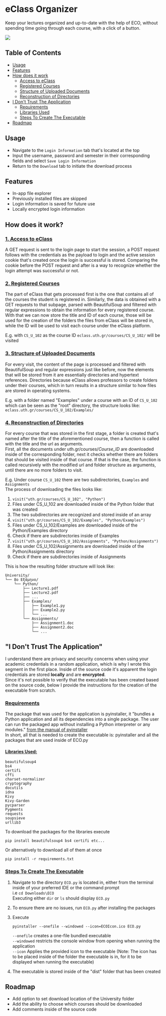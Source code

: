 # eClass Organizer

  Keep your lectures organized and up-to-date with the help of ECO, without spending time   going through each course, with a click of a button.

  ![](Demo/sample.gif)

## Table of Contents

  - [Usage](#usage)
  - [Features](#features)
  - [How does it work](#how-does-it-work)
    - [Access to eClass](#-1-access-to-eclass)
    - [Registered Courses](#-2-registered-courses)
    - [Structure of Uploaded Documents](#-3-structure-of-uploaded-documents)
    - [Reconstruction of Directories](#-4-reconstruction-of-directories)
  - [I Don't Trust The Application](#i-dont-trust-the-application)
    - [Requirements](#-requirements)
    - [Libraries Used](#-libraries-used-inside-of-ecopy)
    - [Steps To Create The Executable](#-steps-to-create-the-executable)
  - [Roadmap](#roadmap)

## Usage 

  - Navigate to the `Login Information` tab that's located at the top
  - Input the username, password and semester in their corresponding fields and select `Save Login Information`
  - Return to the `Download` tab to initiate the download process

## Features

  - In-app file explorer
  - Previously installed files are skipped
  - Login information is saved for future use
  - Locally encrypted login information

## How does it work?

### <ins> 1. Access to eClass 

  A GET request is sent to the login page to start the session, a POST request follows with the credentials as the payload to login and the active session cookie that's created once the login is successful is stored. Comparing the cookie before the POST request and after is a way to recognize whether the login attempt was successful or not.

### <ins> 2. Registered Courses

  The part of eClass that gets processed first is the one that contains all of the courses the student is registered in. Similarly, the data is obtained with a GET requests to that subpage, parsed with BeautifulSoup and filtered with regular expressions to obtain the information for every registered course.<br> With that we can now store the title and ID of each course, those will be used for the creation of the folders the files from eClass will be stored in, while the ID will be used to visit each course under the eClass platform.

  E.g. with `CS_U_102` as the course ID  `eclass.uth.gr/courses/CS_U_102/` will be visited

### <ins> 3. Structure of Uploaded Documents

  For every visit, the content of the page is processed and filtered with BeautifulSoup and regular expressions just like before, now the elements that will be stored from it are essentially directories and hypertext references. Directories because eClass allows professors to create folders under their courses, which in turn results in a structure similar to how files are stored in operating systems.

  E.g. with a folder named "Examples" under a course with an ID of `CS_U_102` which can be seen as the "root" directory, the structure looks like: `eclass.uth.gr/courses/CS_U_102/Examples/`

### <ins> 4. Reconstruction of Directories

  For every course that was stored in the first stage, a folder is created that's named after the title of the aforementioned course, then a function is called with the title and the url as arguments. <br> First, all the documents under uth.gr/courses/*Course_ID* are downloaded inside of the corresponding folder, next it checks whether there are folders that should be visited inside of that course. If that is the case, the function is called recursively with the modified url and folder structure as arguments, until there are no more folders to visit.

  E.g. Under course `CS_U_102` there are two subdirectories, `Examples` and `Assignments`\
  The process of downloading the files looks like:

  1. `visit("uth.gr/courses/CS_U_102", "Python")`
  2. Files under CS_U_102 are downloaded inside of the Python folder that was created
  3. The two subdirectories are recognized and stored inside of an array
  4. `visit("uth.gr/courses/CS_U_102/Examples", "Python/Examples")`
  5. Files under CS_U_102/Examples are downloaded inside of the Python/Examples directory
  6. Check if there are subdirectories inside of Examples
  7. `visit("uth.gr/courses/CS_U_102/Assignments", "Python/Assignments")`
  8. Files under CS_U_102/Assignments are downloaded inside of the Python/Assignments directory
  9. Check if there are subdirectories inside of Assignments

  This is how the resulting folder structure will look like: 

  ```
  University/
  └── 8ο Εξάμηνο/
      └── Python/
          ├── Lecture1.pdf
          ├── Lecture2.pdf
          ├── ...
          ├── Examples/
          │   ├── Example1.py
          │   ├── Example2.py
          │   └── ...
          └── Assignments/
              ├── Assignment1.doc
              ├── Assignment2.doc
              └── ...
  ```

## "I Don't Trust The Application"

  I understand there are privacy and security concerns when using your academic credentials in a random application, which is why I wrote this segment in the first place. Inside of the source code it's apparent the login credentials are stored **locally** and are **encrypted**. <br>Since it's not possible to verify that the executable has been created based on the source code, below I provide the instructions for the creation of the executable from scratch.

### <ins> Requirements

  The package that was used for the application is pyinstaller, it "bundles a Python application and all its dependencies into a single package. The user can run the packaged app without installing a Python interpreter or any modules." [from the manual of pyinstaller](https://pyinstaller.org/en/stable/) <br>In short, all that is needed to create the executable is: pyinstaller and all the packages that are used inside of ECO.py

#### <ins> Libraries Used:

  `beautifulsoup4`\
  `bs4`\
  `certifi`\
  `cffi`\
  `charset-normalizer`\
  `cryptography`\
  `docutils`\
  `idna`\
  `Kivy`\
  `Kivy-Garden`\
  `pycparser`\
  `Pygments`\
  `requests`\
  `soupsieve`\
  `urllib3`

  To download the packages for the libraries execute
  ```
  pip install beautifulsoup4 bs4 certifi etc...
  ```
  Or alternatively to download all of them at once 
  ```
  pip install -r requirements.txt
  ```

### <ins> Steps To Create The Executable

  1. Navigate to the directory `ECO.py` is located in, either from the terminal inside of your preferred IDE or the command prompt\
  i.e `cd Downloads\ECO`\
  Executing either `dir` or `ls` should display `ECO.py`

  2. To ensure there are no issues, run `ECO.py` after installing the packages

  3. Execute 
      ```
      pyinstaller --onefile --windowed --icon=ECOIcon.ico ECO.py
      ```
      `--onefile` creates a one-file bundled executable\
      `--windowed` restricts the console window from opening when running the   application\
      `--icon` Applies the provided icon to the executable (Note: The icon has to be  placed inside of the folder the executable is in, for it to be displayed when  running the executable)

  4. The executable is stored inside of the "dist" folder that has been created

## Roadmap

  - Add option to set download location of the University folder
  - Add the ability to choose which courses should be downloaded
  - Add comments inside of the source code